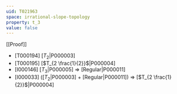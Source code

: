 ```yaml
---
uid: T021963
space: irrational-slope-topology
property: t_3
value: false
---
```

[[Proof]]

* [T000194] [$T_2$|P000003]
* [T000195] [$T_{2 \frac{1}{2}}$|P000004]
* [I000146] [$T_3$|P000005] => [Regular|P000011]
* [I000033] ([$T_2$|P000003] + [Regular|P000011]) => [$T_{2 \frac{1}{2}}$|P000004]

